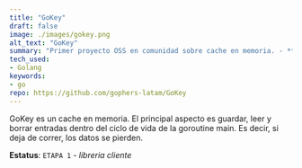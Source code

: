 ```yaml
---
title: "GoKey"
draft: false
image: ./images/gokey.png
alt_text: "GoKey"
summary: "Primer proyecto OSS en comunidad sobre cache en memoria. - **En desarrollo**"
tech_used:
- Golang
keywords:
- go
repo: https://github.com/gophers-latam/GoKey
---
```


GoKey es un cache en memoria. El principal aspecto es guardar, leer y borrar entradas dentro del ciclo de vida de la goroutine main. Es decir, si deja de correr, los datos se pierden.

**Estatus**: `ETAPA 1` - *libreria cliente*